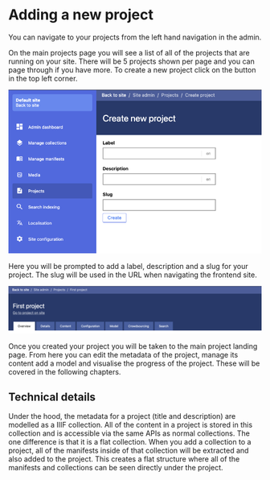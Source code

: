 # Adding a new project

You can navigate to your projects from the left hand navigation in the admin.

On the main projects page you will see a list of all of the projects that are running on your site. There will be 5 projects shown per page and you can page through if you have more. To create a new project click on the button in the top left corner.

![](<../../.gitbook/assets/Screenshot 2021-05-06 at 17.20.59.png>)

Here you will be prompted to add a label, description and a slug for your project. The slug will be used in the URL when navigating the frontend site.

![](<../../.gitbook/assets/Screenshot 2021-05-06 at 17.22.08.png>)

Once you created your project you will be taken to the main project landing page. From here you can edit the metadata of the project, manage its content add a model and visualise the progress of the project. These will be covered in the following chapters.

## Technical details

Under the hood, the metadata for a project (title and description) are modelled as a IIIF collection. All of the content in a project is stored in this collection and is accessible via the same APIs as normal collections. The one difference is that it is a flat collection. When you add a collection to a project, all of the manifests inside of that collection will be extracted and also added to the project. This creates a flat structure where all of the manifests and collections can be seen directly under the project.
